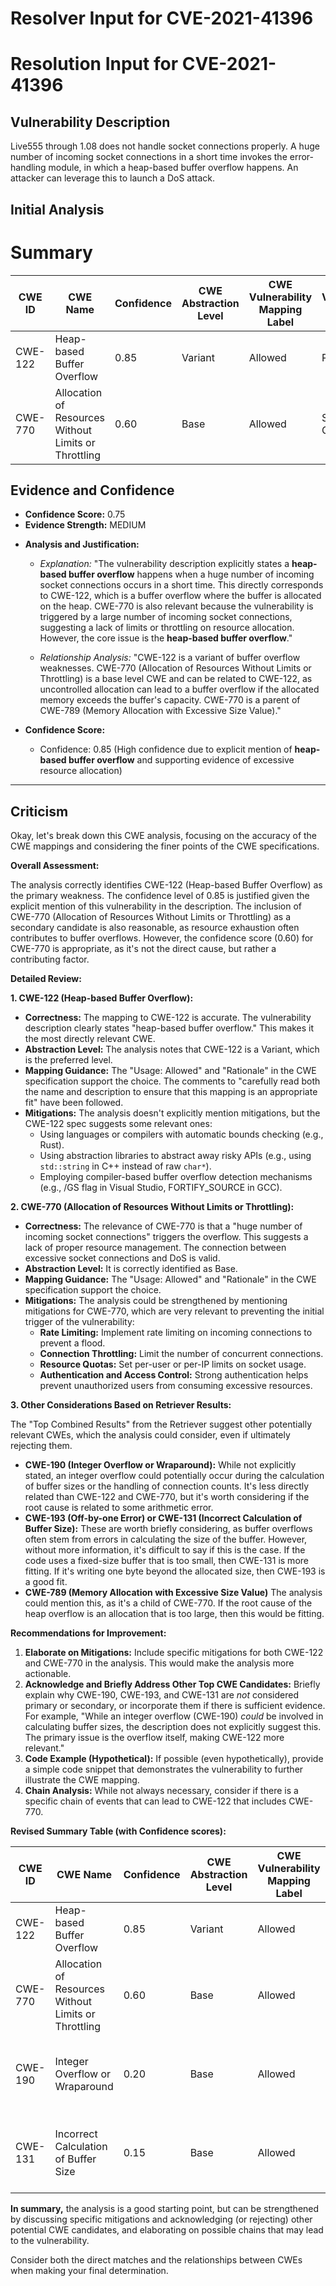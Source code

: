 # Resolver Input for CVE-2021-41396

# Resolution Input for CVE-2021-41396

## Vulnerability Description
Live555 through 1.08 does not handle socket connections properly. A huge number of incoming socket connections in a short time invokes the error-handling module, in which a heap-based buffer overflow happens. An attacker can leverage this to launch a DoS attack.

## Initial Analysis
# Summary
| CWE ID | CWE Name | Confidence | CWE Abstraction Level | CWE Vulnerability Mapping Label | CWE-Vulnerability Mapping Notes |
|---|---|---|---|---|---|
| CWE-122 | Heap-based Buffer Overflow | 0.85 | Variant | Allowed | Primary CWE |
| CWE-770 | Allocation of Resources Without Limits or Throttling | 0.60 | Base | Allowed | Secondary Candidate |

## Evidence and Confidence

*   **Confidence Score:** 0.75
*   **Evidence Strength:** MEDIUM

- **Analysis and Justification:**  
  - *Explanation:* "The vulnerability description explicitly states a **heap-based buffer overflow** happens when a huge number of incoming socket connections occurs in a short time. This directly corresponds to CWE-122, which is a buffer overflow where the buffer is allocated on the heap. CWE-770 is also relevant because the vulnerability is triggered by a large number of incoming socket connections, suggesting a lack of limits or throttling on resource allocation. However, the core issue is the **heap-based buffer overflow**."
  
  - *Relationship Analysis:* "CWE-122 is a variant of buffer overflow weaknesses. CWE-770 (Allocation of Resources Without Limits or Throttling) is a base level CWE and can be related to CWE-122, as uncontrolled allocation can lead to a buffer overflow if the allocated memory exceeds the buffer's capacity. CWE-770 is a parent of CWE-789 (Memory Allocation with Excessive Size Value)."

- **Confidence Score:**  
  - Confidence: 0.85 (High confidence due to explicit mention of **heap-based buffer overflow** and supporting evidence of excessive resource allocation)

---

## Criticism
Okay, let's break down this CWE analysis, focusing on the accuracy of the CWE mappings and considering the finer points of the CWE specifications.

**Overall Assessment:**

The analysis correctly identifies CWE-122 (Heap-based Buffer Overflow) as the primary weakness. The confidence level of 0.85 is justified given the explicit mention of this vulnerability in the description.  The inclusion of CWE-770 (Allocation of Resources Without Limits or Throttling) as a secondary candidate is also reasonable, as resource exhaustion often contributes to buffer overflows. However, the confidence score (0.60) for CWE-770 is appropriate, as it's not the direct cause, but rather a contributing factor.

**Detailed Review:**

**1. CWE-122 (Heap-based Buffer Overflow):**

*   **Correctness:** The mapping to CWE-122 is accurate. The vulnerability description clearly states "heap-based buffer overflow." This makes it the most directly relevant CWE.
*   **Abstraction Level:** The analysis notes that CWE-122 is a Variant, which is the preferred level.
*   **Mapping Guidance:**  The "Usage: Allowed" and "Rationale" in the CWE specification support the choice. The comments to "carefully read both the name and description to ensure that this mapping is an appropriate fit" have been followed.
*   **Mitigations:** The analysis doesn't explicitly mention mitigations, but the CWE-122 spec suggests some relevant ones:
    *   Using languages or compilers with automatic bounds checking (e.g., Rust).
    *   Using abstraction libraries to abstract away risky APIs (e.g., using `std::string` in C++ instead of raw `char*`).
    *   Employing compiler-based buffer overflow detection mechanisms (e.g., /GS flag in Visual Studio, FORTIFY\_SOURCE in GCC).

**2. CWE-770 (Allocation of Resources Without Limits or Throttling):**

*   **Correctness:** The relevance of CWE-770 is that a "huge number of incoming socket connections" triggers the overflow. This suggests a lack of proper resource management. The connection between excessive socket connections and DoS is valid.
*   **Abstraction Level:** It is correctly identified as Base.
*   **Mapping Guidance:** The "Usage: Allowed" and "Rationale" in the CWE specification support the choice.
*   **Mitigations:** The analysis could be strengthened by mentioning mitigations for CWE-770, which are very relevant to preventing the initial trigger of the vulnerability:
    *   **Rate Limiting:**  Implement rate limiting on incoming connections to prevent a flood.
    *   **Connection Throttling:** Limit the number of concurrent connections.
    *   **Resource Quotas:** Set per-user or per-IP limits on socket usage.
    *   **Authentication and Access Control:** Strong authentication helps prevent unauthorized users from consuming excessive resources.

**3. Other Considerations Based on Retriever Results:**

The "Top Combined Results" from the Retriever suggest other potentially relevant CWEs, which the analysis could consider, even if ultimately rejecting them.

*   **CWE-190 (Integer Overflow or Wraparound):**  While not explicitly stated, an integer overflow could potentially occur during the calculation of buffer sizes or the handling of connection counts.  It's less directly related than CWE-122 and CWE-770, but it's worth considering if the root cause is related to some arithmetic error.
*   **CWE-193 (Off-by-one Error) or CWE-131 (Incorrect Calculation of Buffer Size):** These are worth briefly considering, as buffer overflows often stem from errors in calculating the size of the buffer.  However, without more information, it's difficult to say if this is the case. If the code uses a fixed-size buffer that is too small, then CWE-131 is more fitting. If it's writing one byte beyond the allocated size, then CWE-193 is a good fit.
*   **CWE-789 (Memory Allocation with Excessive Size Value)** The analysis could mention this, as it's a child of CWE-770. If the root cause of the heap overflow is an allocation that is too large, then this would be fitting.

**Recommendations for Improvement:**

1.  **Elaborate on Mitigations:** Include specific mitigations for both CWE-122 and CWE-770 in the analysis. This would make the analysis more actionable.
2.  **Acknowledge and Briefly Address Other Top CWE Candidates:** Briefly explain why CWE-190, CWE-193, and CWE-131 are *not* considered primary or secondary, or incorporate them if there is sufficient evidence.  For example, "While an integer overflow (CWE-190) *could* be involved in calculating buffer sizes, the description does not explicitly suggest this. The primary issue is the overflow itself, making CWE-122 more relevant."
3.  **Code Example (Hypothetical):**  If possible (even hypothetically), provide a simple code snippet that demonstrates the vulnerability to further illustrate the CWE mapping.
4.  **Chain Analysis:** While not always necessary, consider if there is a specific chain of events that can lead to CWE-122 that includes CWE-770.

**Revised Summary Table (with Confidence scores):**

| CWE ID | CWE Name | Confidence | CWE Abstraction Level | CWE Vulnerability Mapping Label | CWE-Vulnerability Mapping Notes |
|---|---|---|---|---|---|
| CWE-122 | Heap-based Buffer Overflow | 0.85 | Variant | Allowed | Primary CWE |
| CWE-770 | Allocation of Resources Without Limits or Throttling | 0.60 | Base | Allowed | Secondary Candidate |
| CWE-190 | Integer Overflow or Wraparound | 0.20 | Base | Allowed | Possible Contributing Factor; Requires Further Investigation |
| CWE-131 | Incorrect Calculation of Buffer Size | 0.15 | Base | Allowed | Possible Contributing Factor; Requires Further Investigation |

**In summary,** the analysis is a good starting point, but can be strengthened by discussing specific mitigations and acknowledging (or rejecting) other potential CWE candidates, and elaborating on possible chains that may lead to the vulnerability.

Consider both the direct matches and the relationships between CWEs
when making your final determination.
        